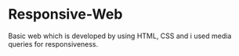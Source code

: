# Responsive-Web
Basic web which is developed by using HTML, CSS and i used media queries for responsiveness.
